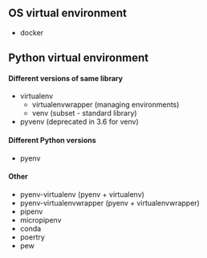 ## OS virtual environment
- docker

## Python virtual environment
#### Different versions of same library
- virtualenv
	- virtualenvwrapper (managing environments)
	- venv (subset - standard library)
- pyvenv (deprecated in 3.6 for venv)

#### Different Python versions
- pyenv

#### Other
- pyenv-virtualenv (pyenv + virtualenv)
- pyenv-virtualenvwrapper (pyenv + virtualenvwrapper)
- pipenv
- micropipenv
- conda
- poertry
- pew